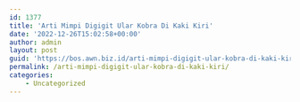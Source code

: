 ```yaml
---
id: 1377
title: 'Arti Mimpi Digigit Ular Kobra Di Kaki Kiri'
date: '2022-12-26T15:02:58+00:00'
author: admin
layout: post
guid: 'https://bos.awn.biz.id/arti-mimpi-digigit-ular-kobra-di-kaki-kiri/'
permalink: /arti-mimpi-digigit-ular-kobra-di-kaki-kiri/
categories:
    - Uncategorized
---
```



